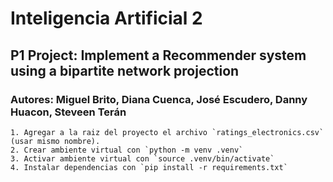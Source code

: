 # Inteligencia Artificial 2
## P1 Project: Implement a Recommender system using a bipartite network projection
### Autores: Miguel Brito, Diana Cuenca, José Escudero, Danny Huacon, Steveen Terán

```
1. Agregar a la raiz del proyecto el archivo `ratings_electronics.csv` (usar mismo nombre).
2. Crear ambiente virtual con `python -m venv .venv`
3. Activar ambiente virtual con `source .venv/bin/activate`
4. Instalar dependencias con `pip install -r requirements.txt`
```
